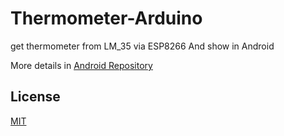 # Thermometer-Arduino
get thermometer from LM_35 via ESP8266 And show in Android

More details in <a href="https://github.com/mbfakourii/Thermometer-Android">Android Repository</a>

## License

[MIT](https://choosealicense.com/licenses/mit/)
